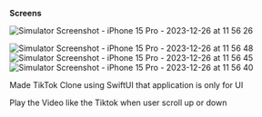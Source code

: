 **Screens**

![Simulator Screenshot - iPhone 15 Pro - 2023-12-26 at 11 56 26](https://github.com/pankajpatil200/TikTokClone_SwiftUI/assets/154868853/9a5cfb17-bf17-4d52-a463-39658c76a933)

![Simulator Screenshot - iPhone 15 Pro - 2023-12-26 at 11 56 48](https://github.com/pankajpatil200/TikTokClone_SwiftUI/assets/154868853/7249c28c-d534-4614-92c7-113bf7ba0db3)
![Simulator Screenshot - iPhone 15 Pro - 2023-12-26 at 11 56 45](https://github.com/pankajpatil200/TikTokClone_SwiftUI/assets/154868853/bc35e9be-2886-4603-b50e-9368fe9f1ea0)
![Simulator Screenshot - iPhone 15 Pro - 2023-12-26 at 11 56 40](https://github.com/pankajpatil200/TikTokClone_SwiftUI/assets/154868853/d5621648-c95d-4772-8f95-efc7a25870fd)



Made TikTok Clone using SwiftUI that application is only for UI 

Play the Video like the Tiktok when user scroll up or down 
